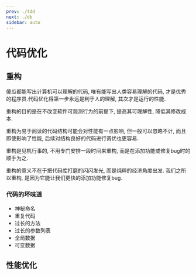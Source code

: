 ```yaml
---
prev: ./tdd
next: ./db
sidebar: auto
---
```


# 代码优化

## 重构

傻瓜都能写出计算机可以理解的代码, 唯有能写出人类容易理解的代码, 才是优秀的程序员.代码优化得第一步永远是利于人的理解, 其次才是运行的性能.

重构的目的是在不改变软件可观测行为的前提下, 提高其可理解性, 降低其修改成本. 

重构为易于阅读的代码结构可能会对性能有一点影响, 但一般可以忽略不计, 而且即使影响了性能, 后续对结构良好的代码进行调优也更容易.

重构是见机行事的, 不用专门安排一段时间来重构, 而是在添加功能或修复bug时的顺手为之.

重构的意义不在于把代码库打磨的闪闪发光, 而是纯粹的经济角度出发. 我们之所以重构, 是因为它能让我们更快的添加功能修复bug.                                              


### 代码的坏味道

- 神秘命名
- 重复代码
- 过长的方法
- 过长的参数列表
- 全局数据
- 可变数据
## 性能优化

